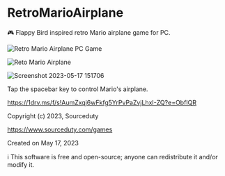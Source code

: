 # RetroMarioAirplane
🎮 Flappy Bird inspired retro Mario airplane game for PC.

![Retro Mario Airplane PC Game](https://github.com/sourceduty/RetroMarioAirplane/assets/123030236/6e65e76b-675f-4377-9c89-531092a0aba9)

![Reto Mario Airplane](https://github.com/sourceduty/RetroMarioAirplane/assets/123030236/24bb9ccf-f53d-4949-b7a3-59d8b32f9e99)

![Screenshot 2023-05-17 151706](https://github.com/sourceduty/RetroMarioAirplane/assets/123030236/37ea34d5-37f9-464f-8611-673ec595f225)

Tap the spacebar key to control Mario's airplane.

https://1drv.ms/f/s!AumZxqj6wFkfg5YrPvPaZvjLhxI-ZQ?e=ObfIQR

Copyright (c) 2023, Sourceduty

https://www.sourceduty.com/games

Created on May 17, 2023

ℹ️ This software is free and open-source; anyone can redistribute it and/or modify it.

